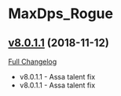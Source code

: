 # MaxDps_Rogue

## [v8.0.1.1](https://github.com/kaminaris/MaxDps-Rogue/tree/v8.0.1.1) (2018-11-12)
[Full Changelog](https://github.com/kaminaris/MaxDps-Rogue/compare/v8.0.1...v8.0.1.1)

- v8.0.1.1 - Assa talent fix  
- v8.0.1.1 - Assa talent fix  
